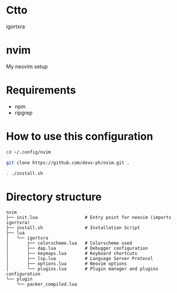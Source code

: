 # Ctto 
igortxra

# nvim
My neovim setup

# Requirements
- npm
- ripgrep

# How to use this configuration
```bash
cd ~/.config/nvim
```
```bash
git clone https://github.com/devx-ph/nvim.git .
```
```bash
. ./install.sh
```

# Directory structure
```
nvim
├── init.lua                  # Entry point for neovim (imports igortxra)
├── install.sh                # Installation Script
├── lua
│   └── igortxra
│       ├── colorscheme.lua   # Colorscheme used
│       ├── dap.lua           # Debugger configuration
│       ├── keymaps.lua       # Keyboard shortcuts
│       ├── lsp.lua           # Language Server Protocol
│       ├── options.lua       # Neovim options
│       └── plugins.lua       # Plugin manager and plugins configuration
└── plugin
    └── packer_compiled.lua
```
